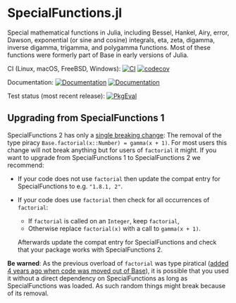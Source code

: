 # SpecialFunctions.jl

Special mathematical functions in Julia, including Bessel, Hankel, Airy, error, Dawson, exponential (or sine and cosine) integrals,
eta, zeta, digamma, inverse digamma, trigamma, and polygamma functions.
Most of these functions were formerly part of Base in early versions of Julia.

CI (Linux, macOS, FreeBSD, Windows):
[![CI](https://github.com/JuliaMath/SpecialFunctions.jl/workflows/CI/badge.svg)](https://github.com/JuliaMath/SpecialFunctions.jl/actions?query=workflow%3ACI)
[![codecov](https://codecov.io/gh/JuliaMath/SpecialFunctions.jl/branch/master/graph/badge.svg?token=qIKzX2I5ZK)](https://codecov.io/gh/JuliaMath/SpecialFunctions.jl)

Documentation:
[![Documentation](https://img.shields.io/badge/docs-stable-blue.svg)](https://specialfunctions.JuliaMath.org/stable)
[![Documentation](https://img.shields.io/badge/docs-dev-blue.svg)](https://specialfunctions.JuliaMath.org/dev)

Test status (most recent release):
[![PkgEval](https://juliaci.github.io/NanosoldierReports/pkgeval_badges/S/SpecialFunctions.svg)](https://juliaci.github.io/NanosoldierReports/pkgeval_badges/report.html)

## Upgrading from SpecialFunctions 1

SpecialFunctions 2 has only a [single breaking change](https://github.com/JuliaMath/SpecialFunctions.jl/pull/297):
The removal of the type piracy `Base.factorial(x::Number) = gamma(x + 1)`.
For most users this change will not break anything but for users of `factorial` it might.
If you want to upgrade from SpecialFunctions 1 to SpecialFunctions 2 we recommend:

- If your code does not use `factorial` then update the compat entry for SpecialFunctions to e.g. `"1.8.1, 2"`.
- If your code does use `factorial` then check for all occurrences of `factorial`:

  - If `factorial` is called on an `Integer`, keep `factorial`,
  - Otherwise replace `factorial(x)` with a call to `gamma(x + 1)`.

  Afterwards update the compat entry for SpecialFunctions and check that your package works with SpecialFunctions 2.

**Be warned**:
As the previous overload of `factorial` was type piratical ([added 4 years ago when code was moved out of Base](https://github.com/fredrikekre/SpecialFunctions.jl/blame/148574086f3da1d9f7e05d4eb538f91a73775d96/src/gamma.jl#L757-L758)), it is possible that you used it without a direct dependency on SpecialFunctions as long as SpecialFunctions was loaded.
As such random things might break because of its removal.
